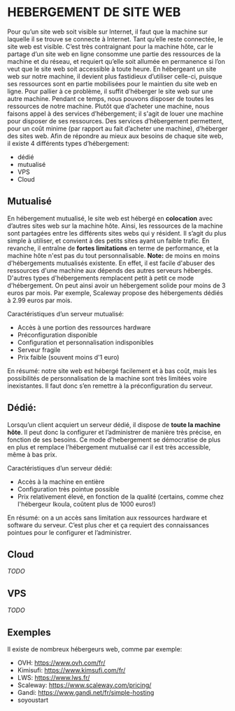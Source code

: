 # HEBERGEMENT DE SITE WEB

Pour qu’un site web soit visible sur Internet, il faut que la machine sur laquelle il se trouve se connecte à Internet. Tant qu’elle reste connectée, le site web est visible.
C’est très contraignant pour la machine hôte, car le partage d’un site web en ligne consomme une partie des ressources de la machine et du réseau, et requiert qu’elle soit allumée en permanence si l’on veut que le site web soit accessible à toute heure.
En hébergeant un site web sur notre machine, il devient plus fastidieux d’utiliser celle-ci, puisque ses ressources sont en partie mobilisées pour le maintien du site web en ligne.
Pour pallier à ce problème, il suffit d’héberger le site web sur une autre machine. Pendant ce temps, nous pouvons disposer de toutes les ressources de notre machine.
Plutôt que d’acheter une machine, nous faisons appel à des services d’hébergement; il s'agit de louer une machine pour disposer de ses ressources. Des services d’hébergement permettent, pour un coût minime (par rapport au fait d’acheter une machine), d’héberger des sites web.
Afin de répondre au mieux aux besoins de chaque site web, il existe 4 différents types d’hébergement:
- dédié
- mutualisé
- VPS
- Cloud

## Mutualisé

En hébergement mutualisé, le site web est hébergé en __colocation__ avec d’autres sites web sur la machine hôte. Ainsi, les ressources de la machine sont partagées entre les différents sites webs qui y résident. Il s’agit du plus simple à utiliser, et convient à des petits sites ayant un faible trafic. En revanche, il entraîne de __fortes limitations__ en terme de performance, et la machine hôte n'est pas du tout personnalisable.
__Note:__ de moins en moins d'hébergements mutualisés existente. En effet, il est facile d'abuser des ressources d'une machine aux dépends des autres serveurs hébergés. D'autres types d'hébergements remplacent petit à petit ce mode d'hébergement. On peut ainsi avoir un hébergement solide pour moins de 3 euros par mois. Par exemple, Scaleway propose des hébergements dédiés à 2.99 euros par mois.

Caractéristiques d’un serveur mutualisé:
- Accès à une portion des ressources hardware
- Préconfiguration disponible
- Configuration et personnalisation indisponibles
- Serveur fragile
- Prix faible (souvent moins d'1 euro)

En résumé: notre site web est hébergé facilement et à bas coût, mais les possibilités de personnalisation de la machine sont très limitées voire inexistantes. Il faut donc s’en remettre à la préconfiguration du serveur.

## Dédié:

Lorsqu’un client acquiert un serveur dédié, il dispose de __toute la machine hôte__. Il peut donc la configurer et l’administrer de manière très précise, en fonction de ses besoins. Ce mode d'hebergement se démocratise de plus en plus et remplace l'hébergement mutualisé car il est très accessible, même à bas prix.

Caractéristiques d’un serveur dédié:
- Accès à la machine en entière
- Configuration très pointue possible
- Prix relativement élevé, en fonction de la qualité (certains, comme chez l'hébergeur Ikoula, coûtent plus de 1000 euros!)

En résumé: on a un accès sans limitation aux ressources hardware et software du serveur. C’est plus cher et ça requiert des connaissances pointues pour le configurer et l’administrer.

## Cloud

*TODO*

## VPS

*TODO*

## Exemples

Il existe de nombreux hébergeurs web, comme par exemple:
- OVH: https://www.ovh.com/fr/
- Kimisufi: https://www.kimsufi.com/fr/
- LWS: https://www.lws.fr/
- Scaleway: https://www.scaleway.com/pricing/
- Gandi: https://www.gandi.net/fr/simple-hosting
- soyoustart
